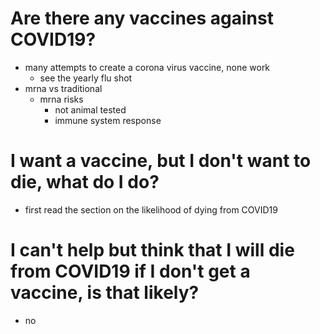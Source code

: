 # Are there any vaccines against COVID19?

- many attempts to create a corona virus vaccine, none work
  - see the yearly flu shot
- mrna vs traditional
  - mrna risks
    - not animal tested
    - immune system response

# I want a vaccine, but I don't want to die, what do I do?

- first read the section on the likelihood of dying from COVID19 [](statistics.md)

# I can't help but think that I will die from COVID19 if I don't get a vaccine, is that likely?

- no
